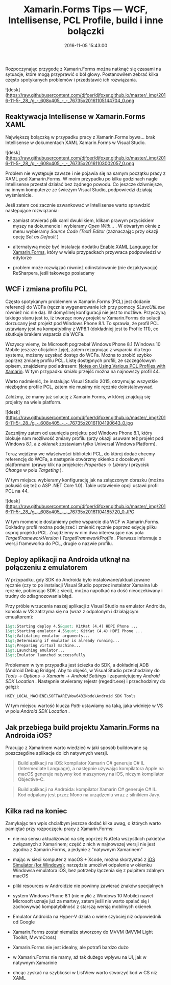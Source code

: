 ﻿---
layout:     post
title:      Xamarin.Forms Tips — WCF, Intellisense, PCL Profile, build i inne bolączki
date:       2016-11-05 15:43:00
summary:    Rozpoczynając przygodę z Xamarin.Forms można natknąć się czasami na sytuacje, które mogą przyprawić o ból głowy. Postanowiłem zebrać kilka często spotykanych problemów i przedstawić ich rozwiązania.Reaktywacja Intellisense w Xamarin.Forms XAMLNajwiększą bolączką w przypadku pracy z Xamarin.Forms byw...
categories: windows programowanie urządzenia mobilne
---



Rozpoczynając przygodę z Xamarin.Forms można natknąć się czasami na sytuacje, które mogą przyprawić o ból głowy. Postanowiłem zebrać kilka często spotykanych problemów i przedstawić ich rozwiązania.



![desk](https://raw.githubusercontent.com/djfoer/djfoxer.github.io/master/_img/2016-11-5-_28_/g_-_608x405_-_-_76735x20161105144704_0.png





## Reaktywacja Intellisense w Xamarin.Forms XAML

 
Największą bolączką w przypadku pracy z Xamarin.Forms bywa... brak Intellisense w dokumentach XAML Xamarin.Forms w Visual Studio. 



![desk](https://raw.githubusercontent.com/djfoer/djfoxer.github.io/master/_img/2016-11-5-_28_/g_-_608x405_-_-_76735x20161103002057_0.png



Problem nie występuje zawsze i nie pojawia się na samym początku pracy z XAML pod Xamarin.Forms. W moim przypadku po kilku godzinach nagle Intellisense przestał działać bez żądnego powodu. Co jeszcze dziwniejsze, na innym komputerze ze świeżym Visual Studio, podpowiedzi działają wyśmienicie.

Jeśli zatem coś zacznie szwankować w Intellisense warto sprawdzić następujące rozwiązania:



  * zamiast otwierać plik xaml dwuklikiem, klikam prawym przyciskiem myszy na dokumencie i wybieramy  *Open With...* . W otwartym oknie z menu wybieramy  *Source Code (Text) Editor*  (zaznaczając przy okazji opcję  *Set as Default* )


  * alternatywą może być instalacja dodatku [Enable XAML Language for Xamarin.Forms](https://visualstudiogallery.msdn.microsoft.com/8195a8e2-a842-4389-a8cb-34e4672e2e13), który w wielu przypadkach przywraca podpowiedzi w edytorze


  * problem może rozwiązać również odinstalowanie (nie dezaktywacja) ReSharpera, jeśli takowego posiadamy





## WCF i zmiana profilu PCL


Często spotykanym problemem w Xamarin.Forms (PCL) jest dodanie referencji do WCFa (ręcznie wygenerowanie ich przy pomocy  *SLsvcUtil.exe*  również nic nie da). W domyślnej konfiguracji nie jest to możliwe. Przyczyną takiego stanu jest to, iż tworząc nowy projekt w Xamarin.Forms do solucji dorzucany jest projekt pod Windows Phone 8.1. To sprawia, że profil PCL ustawiany jest na kompatybilny z WP8.1 (dokładniej jest to Profile 111), co skutkuje brakiem wsparcia dla WCFa. 


Wszyscy wiemy, że Microsoft pogrzebał Windows Phone 8.1 (Windows 10 Mobile jeszcze oficjalnie żyje), zatem rezygnując z wsparcia dla tego systemu, możemy uzyskać dostęp do WCFa. Można to zrobić szybko poprzez zmianę profilu PCL. Listę dostępnych profili, ze szczegółowym opisem, znajdziemy pod adresem: [Notes on Using Various PCL Profiles with Xamarin](http://danrigby.com/2014/04/16/xamarin-pcl-profile-notes/). W tym przypadku śmiało przejść można na najnowszy profil 44.

Warto nadmienić, że instalując Visual Studio 2015, otrzymując wszystkie niezbędne profile PCL, zatem nie musimy nic ręcznie doinstalowywać.

Załóżmy, że mamy już solucję z Xamarin.Forms, w której znajdują się projekty na wiele platform.



![desk](https://raw.githubusercontent.com/djfoer/djfoxer.github.io/master/_img/2016-11-5-_28_/g_-_608x405_-_-_76735x20161104190643_0.jpg



Zacznijmy zatem od usunięcia projektu pod Windows Phone 8.1, który blokuje nam możliwość zmiany profilu (przy okazji usuwam też projekt pod Windows 8.1, a z  *okienek*  zostawiam tylko Universal Windows Platform).

Teraz wejdźmy we właściwości biblioteki PCL, do której dodać chcemy referencję do WCFa, a następnie otwórzmy okienko z docelowymi  platformami (prawy klik na projekcie:  *Properties*  -&gt;  *Library*  i przycisk  *Change*  w polu  *Targeting* ).

W tym miejscu wybieramy konfigurację jak na załączonym obrazku (można pokusić się też o ASP .NET Core 1.0). Takie ustawienie opcji ustawi profil PCL na 44.



![desk](https://raw.githubusercontent.com/djfoer/djfoxer.github.io/master/_img/2016-11-5-_28_/g_-_608x405_-_-_76735x20161104185720_0.JPG



W tym momencie dostaniemy pełne wsparcie dla WCF w Xamarin.Forms. Dokładny profil można podejrzeć i zmienić ręcznie poprzez edycję pliku csproj projektu PCL. Znajdziemy w nim dwa interesujące nas pola  *TargetFrameworkVersion*  i  *TargetFrameworkProfile* . Pierwsze informuje o wersji frameworka do PCL, drugie o nazwie profilu.




## Deploy aplikacji na Androida utknął na połączeniu z emulatorem


W przypadku, gdy SDK do Androida było instalowane/aktualizowane ręcznie (czy to po instalacji Visual Studio poprzez instalator Xamaina lub ręcznie, pobierając SDK z sieci), można napotkać na dość nieoczekiwany i trudny do zdiagnozowania błąd.

Przy próbie wrzucenia naszej aplikacji z Visual Studio na emulator Androida, konsola w VS zatrzyma się na (wraz z odpalonym i działającym emualtorem):


```xml
1&gt;Starting deploy 4.5&quot; KitKat (4.4) HDPI Phone ...
1&gt;Starting emulator 4.5&quot; KitKat (4.4) HDPI Phone ...
1&gt;Validating emulator arguments...
1&gt;Determining if emulator is already running...
1&gt;Preparing virtual machine...
1&gt;Launching emulator...
1&gt;Emulator launched successfully
```


Problemem w tym przypadku jest ścieżka do SDK, a dokładniej ADB (Android Debug Bridge). Aby to objeść, w Visual Studio przechodzimy do  *Tools*  -&gt;  *Options*  -&gt;  *Xamarin*  -&gt;  *Android Settings*  i zapamiętujemy  *Android SDK Location* . Następnie otwieramy rejestr (regedit.exe) i przechodzimy do gałęzi:

```xml
HKEY_LOCAL_MACHINE\SOFTWARE\Wow6432Node\Android SDK Tools
```


W tym miejscu wartość klucza  *Path*  ustawiamy na taką, jaka widnieje w VS w polu  *Android SDK Location* .



## Jak przebiega build projektu Xamarin.Forms na Androida iOS?


Pracując z Xamarinem warto wiedzieć w jaki sposób buildowane są poszczególne aplikacje do ich natywnych wersji.

<blockquote>
<p>Build aplikacji na iOS: kompilator Xamarin C# generuje C# IL (Intermediate Language), a następnie używając kompilatora Apple na macOS generuje natywny kod maszynowy na iOS, niczym kompilator Objective-C.</p>
</blockquote>


<blockquote>
<p>Build aplikacji na Androida: kompilator Xamarin C# generuje C# IL. Kod odpalany jest przez Mono na urządzeniu wraz z silnikiem Javy.</p>
</blockquote>




## Kilka rad na koniec



Zamykając ten wpis chciałbym jeszcze dodać kilka uwag, o których warto pamiętać przy rozpoczęciu pracy z Xamarin.Forms:



  * nie ma sensu aktualizować na siłę poprzez NuGeta wszystkich pakietów związanych z Xamarinem; część z nich w najnowszej wersji nie jest zgodna z Xamarin.Forms, a jedynie z &quot;natywnym Xamarinem&quot;  


  * mając w sieci komputer z macOS + Xcode, można skorzystać z [iOS Simulator (for Windows)](https://developer.xamarin.com/guides/cross-platform/windows/ios-simulator/); narzędzie umożliwi odpalenie w okienku Windowsa emulatora iOS, bez potrzeby łączenia się z pulpitem zdalnym macOS


  * pliki resources w Androidzie nie powinny zawierać znaków specjalnych


  * system Windows Phone 8.1 (nie mylić z Windows 10 Mobile) nawet Microsoft uznaje już za martwy, zatem jeśli nie warto spalać się i zachowywać kompatybilność z starszą wersją mobilnych okienek


  * Emulator Androida na Hyper-V działa o wiele szybciej niż odpowiednik od Google


  * Xamarin.Forms został niemalże stworzony do MVVM (MVVM Light Toolkit, MvvmCross)


  * Xamarin.Forms nie jest idealny, ale potrafi bardzo dużo


  * w Xamarin.Forms nie mamy, aż tak dużego wpływu na UI, jak w natywnym Xamarinie


  * chcąc zyskać na szybkości w ListView warto stworzyć kod w CS niż XAML





